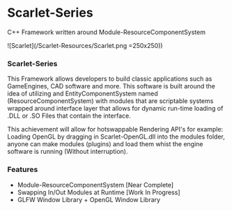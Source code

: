 # Scarlet-Series
C++ Framework written around Module-ResourceComponentSystem

![Scarlet](/Scarlet-Resources/Scarlet.png =250x250))

### Scarlet-Series
This Framework allows developers to build classic applications such as GameEngines, CAD software and more.
This software is built around the idea of utilizing and EntityComponentSystem named (ResourceComponentSystem)
with modules that are scriptable systems wrapped around interface layer that allows for dynamic run-time loading of
.DLL or .SO Files that contain the interface.

This achievement will allow for hotswappable Rendering API's for example: Loading OpenGL by dragging in Scarlet-OpenGL.dll into the modules folder,
anyone can make modules (plugins) and load them whist the engine software is running (Without interruption).

### Features
* Module-ResourceComponentSystem [Near Complete]
* Swapping In/Out Modules at Runtime [Work In Progress]
* GLFW Window Library + OpenGL Window Library
